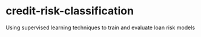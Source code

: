 # credit-risk-classification
Using supervised learning techniques to train and evaluate loan risk models
